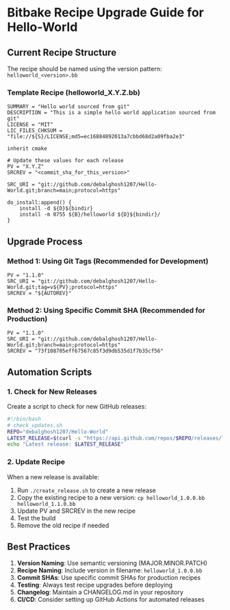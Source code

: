 # Bitbake Recipe Upgrade Guide for Hello-World

## Current Recipe Structure

The recipe should be named using the version pattern: `helloworld_<version>.bb`

### Template Recipe (helloworld_X.Y.Z.bb)

```bitbake
SUMMARY = "Hello world sourced from git"
DESCRIPTION = "This is a simple hello world application sourced from git"
LICENSE = "MIT"
LIC_FILES_CHKSUM = "file://${S}/LICENSE;md5=ec16884892013a7cbbd68d2a09fba2e3"

inherit cmake

# Update these values for each release
PV = "X.Y.Z"
SRCREV = "<commit_sha_for_this_version>"

SRC_URI = "git://github.com/debalghosh1207/Hello-World.git;branch=main;protocol=https"

do_install:append() {
    install -d ${D}${bindir}
    install -m 0755 ${B}/helloworld ${D}${bindir}/
}
```

## Upgrade Process

### Method 1: Using Git Tags (Recommended for Development)
```bitbake
PV = "1.1.0"
SRC_URI = "git://github.com/debalghosh1207/Hello-World.git;tag=v${PV};protocol=https"
SRCREV = "${AUTOREV}"
```

### Method 2: Using Specific Commit SHA (Recommended for Production)
```bitbake
PV = "1.1.0"
SRC_URI = "git://github.com/debalghosh1207/Hello-World.git;branch=main;protocol=https"
SRCREV = "73f108705eff67567c85f3d9db535d1f7b35cf56"
```

## Automation Scripts

### 1. Check for New Releases
Create a script to check for new GitHub releases:

```bash
#!/bin/bash
# check_updates.sh
REPO="debalghosh1207/Hello-World"
LATEST_RELEASE=$(curl -s "https://api.github.com/repos/$REPO/releases/latest" | grep '"tag_name":' | sed -E 's/.*"([^"]+)".*/\1/')
echo "Latest release: $LATEST_RELEASE"
```

### 2. Update Recipe
When a new release is available:

1. Run `./create_release.sh` to create a new release
2. Copy the existing recipe to a new version: `cp helloworld_1.0.0.bb helloworld_1.1.0.bb`
3. Update PV and SRCREV in the new recipe
4. Test the build
5. Remove the old recipe if needed

## Best Practices

1. **Version Naming**: Use semantic versioning (MAJOR.MINOR.PATCH)
2. **Recipe Naming**: Include version in filename: `helloworld_1.0.0.bb`
3. **Commit SHAs**: Use specific commit SHAs for production recipes
4. **Testing**: Always test recipe upgrades before deploying
5. **Changelog**: Maintain a CHANGELOG.md in your repository
6. **CI/CD**: Consider setting up GitHub Actions for automated releases
